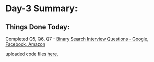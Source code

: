 # Day-3 Summary: 

## Things Done Today: 
Completed Q5, Q6, Q7 - [Binary Search Interview Questions - Google, Facebook, Amazon](https://youtu.be/W9QJ8HaRvJQ "Binary Search Interview Questions - Google, Facebook, Amazon")

uploaded code files [here.](/Code/Day-3/src/com/meet/)
